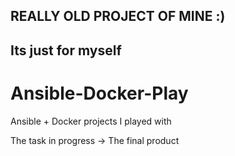 ## REALLY OLD PROJECT OF MINE :)
## Its just for myself

# Ansible-Docker-Play
Ansible + Docker projects I played with

The task in progress -> The final product 
